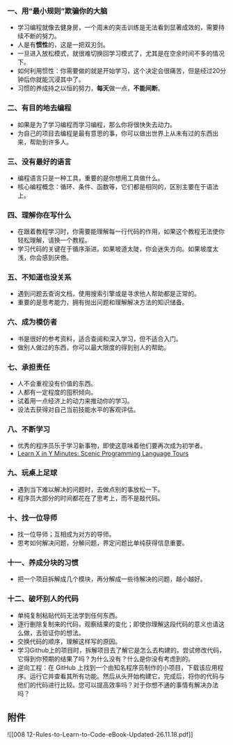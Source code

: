 ### 一、用“最小规则”欺骗你的大脑

- 学习编程就像去健身房，一个周末的突击训练是无法看到显著成效的，需要持续不断的努力。
- 人是有**惯性**的，这是一把双刃剑。
- 一旦进入放松模式，就很难切换回学习模式了，尤其是在空余时间不多的情况下。
- 如何利用惯性：你需要做的就是开始学习，这个决定会很痛苦，但是经过20分钟后你就能沉浸其中了。
- 习惯的养成持之以恒的努力，**每天**做一点，**不能间断**。

### 二、有目的地去编程

- 如果是为了学习编程而学习编程，那么你将很快失去动力。
- 为自己的项目去编程是最有意思的事，你可以做出世界上从未有过的东西出来，帮助到许多人。


### 三、没有最好的语言

- 编程语言只是一种工具，重要的是你想用工具做什么。
- 核心编程概念：循环、条件、函数等，它们都是相同的，区别主要在于语法上。

### 四、理解你在写什么
- 在跟着教程学习时，你需要能理解每一行代码的作用，如果这个教程无法使你轻松理解，请换一个教程。
- 学习代码的关键在于循序渐进。如果坡道太陡，你会迷失方向。如果坡度太浅，你会感到厌倦。
### 五、不知道也没关系
- 遇到问题去查询文档，使用搜索引擎或是寻求他人帮助都是正常的。
- 重要的是思考能力，拥有抛出问题和理解解决方法的知识储备。
### 六、成为模仿者
- 书是很好的参考资料，适合查阅和深入学习，但不适合入门。
- 做别人做过的东西，你可以最大限度的得到别人的帮助。
### 七、承担责任
- 人不会重视没有价值的东西。
- 人都有一定程度的囤积倾向。
- 试着用一点经济上的动力来推动你的学习。
- 设法去获得对自己当前技能水平的客观评估。
### 八、不断学习
- 优秀的程序员乐于学习新事物，即使这意味着他们要再次成为初学者。
- [Learn X in Y Minutes: Scenic Programming Language Tours](https://learnxinyminutes.com/)
### 九、玩桌上足球

- 遇到当下难以解决的问题时，去做点别的事放松一下。
- 程序员大部分的时间都花在了思考上，而不是敲代码。

### 十、找一位导师

- 找一位导师；互相成为对方的导师。
- 思考如何解决问题，分解问题，界定问题比单纯获得信息重要。

### 十一、养成分块的习惯

- 把一个项目拆解成几个模块，再分解成一些待解决的问题，越小越好。

### 十二、破坏别人的代码

- 单纯复制粘贴代码无法学到任何东西。
- 逐行删除复制来的代码，观察结果的变化；即使你理解这段代码的意义也请这么做，去验证你的想法。
- 交换代码的顺序，理解这样写的原因。
- 学习Github上的项目时，拆解项目去了解它是怎么去构建的。尝试修改代码，它得到你预期的结果了吗？为什么没有？什么是你没有考虑到的。
- 逆向工程：在 GitHub 上找到一个由知名程序员制作的小项目，下载该应用程序。运行它并查看其所有功能。然后从头开始构建它，完成后，将你的代码与他们的代码进行比较。您可以提高效率吗？对于你想不通的事情有解决办法吗？
## 附件
![[008 12-Rules-to-Learn-to-Code-eBook-Updated-26.11.18.pdf]]